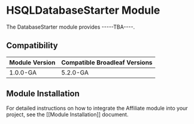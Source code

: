 # HSQLDatabaseStarter Module

The DatabaseStarter module provides -----TBA----. 

## Compatibility

| Module Version               | Compatible Broadleaf Versions |
| :--------------------------- | :---------------------------- | 
| 1.0.0-GA                     | 5.2.0-GA                      |

## Module Installation

For detailed instructions on how to integrate the Affiliate module into your project, see the [[Module Installation]] document.
